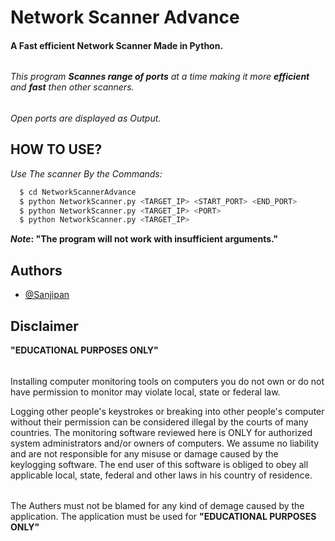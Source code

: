 # Network Scanner Advance

#### **A Fast efficient Network Scanner Made in Python.**
######
*This program **Scannes range of ports** at a time making it more **efficient** and **fast** then other scanners.*
######
*Open ports are displayed as Output.*
##

## HOW TO USE?

*Use The scanner By the Commands:*

```bash
  $ cd NetworkScannerAdvance
  $ python NetworkScanner.py <TARGET_IP> <START_PORT> <END_PORT>
  $ python NetworkScanner.py <TARGET_IP> <PORT>
  $ python NetworkScanner.py <TARGET_IP>
```
***Note*: "The program will not work with insufficient arguments."**
## Authors

- [@Sanjipan](https://github.com/Sanjipan)


## **Disclaimer**
**"EDUCATIONAL PURPOSES ONLY"**
######
Installing computer monitoring tools on computers you do not own or do not have permission to monitor may violate local, state or federal law.

Logging other people's keystrokes or breaking into other people's computer without their permission can be considered illegal by the courts of many countries. The monitoring software reviewed here is ONLY for authorized system administrators and/or owners of computers. We assume no liability and are not responsible for any misuse or damage caused by the keylogging software. The end user of this software is obliged to obey all applicable local, state, federal and other laws in his country of residence.
######
The Authers must not be blamed for any kind of demage caused by the application. The application must be used for **"EDUCATIONAL PURPOSES ONLY"**

